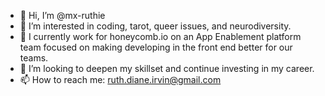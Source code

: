 - 👋 Hi, I’m @mx-ruthie
- 👀 I’m interested in coding, tarot, queer issues, and neurodiversity. 
- 🌱 I currently work for honeycomb.io on an App Enablement platform team focused on making developing in the front end better for our teams. 
- 💞️ I’m looking to deepen my skillset and continue investing in my career.
- 📫 How to reach me: ruth.diane.irvin@gmail.com

<!---
mx-ruthie/mx-ruthie is a ✨ special ✨ repository because its `README.md` (this file) appears on your GitHub profile.
You can click the Preview link to take a look at your changes.
--->
